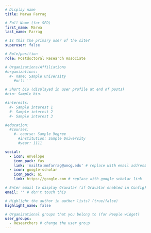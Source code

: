 ```yaml
---
# Display name
title: Marwa Farrag

# Full Name (for SEO)
first_name: Marwa
last_name: Farrag

# Is this the primary user of the site?
superuser: false

# Role/position
role: Postdoctoral Research Associate

# Organizations/Affiliations
#organizations:
  #- name: Sample University
    #url: ''

# Short bio (displayed in user profile at end of posts)
#bio: Sample bio.

#interests:
  #- Sample interest 1
  #- Sample interest 2
  #- Sample interest 3

#education:
  #courses:
    #- course: Sample Degree
      #institution: Sample University
      #year: 1111

social:
  - icon: envelope
    icon_pack: fas
    link: 'mailto:mmfarrag@uncg.edu' # replace with email address
  - icon: google-scholar
    icon_pack: ai
    link: https://google.com # replace with google scholar link

# Enter email to display Gravatar (if Gravatar enabled in Config)
email: '' # don't touch this

# Highlight the author in author lists? (true/false)
highlight_name: false

# Organizational groups that you belong to (for People widget)
user_groups:
  - Researchers # change the user group
---
```


